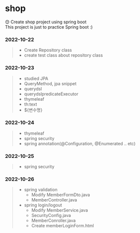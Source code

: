 # shop

😊 Create shop project using spring boot <br/>
This project is just to practice Spring boot :)


### 2022-10-22

> 
> - Create Repository class
> - create test class about repository class

### 2022-10-23

>
> - studied JPA
> - QueryMethod, jpa snippet
> - querydsl
> - querydslpredicateExecutor
> - thymeleaf
> - th:text
> - ${변수명}

### 2022-10-24

>
> - thymeleaf
> - spring security
> - spring annotation(@Configuration, @Enumerated .. etc)

### 2022-10-25

>
> - spring security

### 2022-10-26

> - spring validation
>   - Modify MemberFormDto.java 
>   - MemberController.java
> - spring login/logout
>   - Modify MemberService.java
>   - SecurityConfig.java
>   - MemberConroller.java
>   - Create memberLoginForm.html
